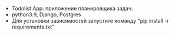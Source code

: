 - Todolist App: приложение планировщика задач.
- python3.9, Django, Postgres
- Для установки зависимостей запустите команду "pip install -r requirements.txt"
